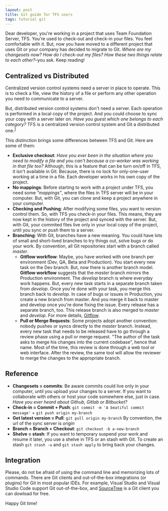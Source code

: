 ```yaml
---
layout: post
title: Git guide for TFS users
tags: tutorial git
---
```


Dear developer, you're working in a project that uses Team Foundation Server, TFS. You're used to check-out and check-in your files. You feel comfortable with it. But, now you have moved to a different project that uses Git or your company has decided to migrate to Git. _Where are my changesets now? How do I check-out my files? How these two things relate to each other?_–you ask. Keep reading!

## Centralized vs Distributed

Centralized version control systems need a server in place to operate. This is to check a file, view the history of a file or perform any other operation you need to communicate to a server.

But, distributed version control systems don't need a server. Each operation is performed in a local copy of the project. And you could choose to sync your copy with a server later on. _Have you guest which one belongs to each category?_ TFS is a centralized version control system and Git a distributed one.<sup>[1]</sup>

This distinction brings some differences between TFS and Git. Here are some of them:

  * **Exclusive checkout**: _Have you ever been in the situation where you need to modify a file and you can't because a co-worker was working in that file too?_ Although, this is a feature that can be turn on/off in TFS, it isn't available in Git. Because, there is no lock for only-one-user working at a time in a file. Each developer works in his own copy of the project.
  * **No mappings**: Before starting to work with a project under TFS, you need some _"mappings"_, where the files in TFS server will be in your computer. But, with Git, you can clone and keep a project anywhere in your computer.
  * **Checking and Pushing**: After modifying some files, you want to version control them. So, with TFS you check-in your files. This means, they are now kept in the history of the project and synced with the server. But, with Git, your commited files live only in your local copy of the project, until you sync or _push_ them to a server.
* **Branching**: With Git, branches have a new meaning. You could have lots of small and short-lived branches to try things out, solve bugs or do your work. By convention, all Git repositories start with a branch called _master_.
  * **Gitflow workflow**: Maybe, you have worked with one branch per environment (Dev, QA, Beta and Production).  You start every new task on the Dev branch. But, now there is another branch model. **Gitflow workflow** suggests that the _master_ branch mirrors the Production environment. The _develop_ branch is where everyday work happens. But, every new task starts in a separate branch taken from _develop_. Once you're done with your task, you merge this branch back to _develop_. In case of  bugs or issues in Production, you create a new branch from master. And you merge it back to master and develop once you're done fixing the issue. Every release has a separate branch, too. This release branch is also merged to _master_ and _develop_. For more details, [Gitflow](https://datasift.github.io/gitflow/IntroducingGitFlow.html).
  * **Pull or Merge Requests**: Some projects adopt another convention: nobody pushes or syncs directly to the _master_ branch. Instead, every new task that needs to be released have to go through a review phase using a pull or merge request. "The author of the task asks to merge his changes into the current codebase", hence that name. Most of the time, this review is done through a web tool or web interface. After the review, the same tool will allow the reviewer to merge the changes to the appropriate branch.

## Reference

* **Changesets = commits**: Be aware commits could live only in your computer, until you upload your changes to a server. If you want to collaborate with others or host your code somewhere else, just in case. _Have you ever heard about Github, Gitlab or Bitbucket?_
* **Check-in = Commit + Push**: `git commit -m 'A beatiful commit message'` + `git push origin my-branch`
* **Get latest version = Pull**: `git pull origin my-branch` By convention, the url of the sync server is _origin_
* **Branch = Branch + Checkout**: `git checkout -b a-new-branch`
* **Shelve = stash**: If you want to temporary suspend your work and resume it later, you use a shelve in TFS or an stash with Git. To create an stash `git stash -u` and `git stash apply` to bring back your changes.

## Integration

Please, do not be afraid of using the command line and memorizing lots of commands. There are  Git clients and out-of-the-box integrations (or plugins) for Git in most popular IDEs. For example, Visual Studio and Visual Studio Code support Git out-of-the-box, and [SourceTree](https://www.sourcetreeapp.com/) is a Git client you can dowload for free.

Happy Git time!

[1]: https://docs.microsoft.com/en-us/azure/devops/repos/tfvc/index?view=azure-devops